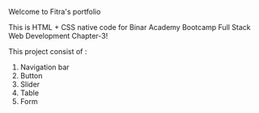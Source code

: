 Welcome to Fitra's portfolio

This is HTML + CSS native code for Binar Academy Bootcamp Full Stack Web Development Chapter-3!

This project consist of :
1. Navigation bar
2. Button
3. Slider
4. Table
5. Form
